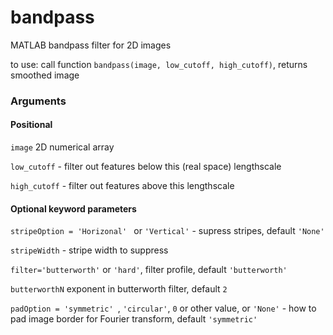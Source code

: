 # bandpass
MATLAB bandpass filter for 2D images

to use: call function ``bandpass(image, low_cutoff, high_cutoff)``, returns smoothed image

### Arguments
#### Positional

``image`` 2D numerical array

``low_cutoff`` - filter out features below this (real space) lengthscale

``high_cutoff`` - filter out features above this lengthscale

#### Optional keyword parameters

``stripeOption = 'Horizonal' `` or ``'Vertical'`` - supress stripes, default ``'None'``

``stripeWidth`` - stripe width to suppress

``filter='butterworth'`` or ``'hard'``, filter profile, default ``'butterworth'``

``butterworthN`` exponent in butterworth filter, default ``2``

``padOption = 'symmetric' ``, ``'circular'``, ``0`` or other value, or ``'None'`` - how to pad image border for Fourier transform, default ``'symmetric'``

